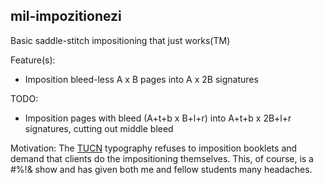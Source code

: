 ## mil-impozitionezi

Basic saddle-stitch impositioning that just works(TM)

Feature(s):
- Imposition bleed-less A x B pages into A x 2B signatures

TODO:
- Imposition pages with bleed (A+t+b x B+l+r) into A+t+b x 2B+l+r signatures, cutting out middle bleed

Motivation: The [TUCN](https://utcluj.ro) typography refuses to imposition booklets and demand that clients do the impositioning themselves. This, of course, is a #%!& show and has given both me and fellow students many headaches.

